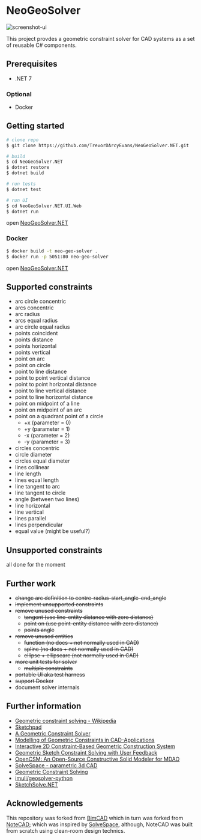 # NeoGeoSolver
![screenshot-ui](docs/screenshot.png)

This project provdes a geometric constraint solver for CAD systems
as a set of reusable C# components.

## Prerequisites
* .NET 7

### Optional
* Docker

## Getting started
```bash
# clone repo
$ git clone https://github.com/TrevorDArcyEvans/NeoGeoSolver.NET.git

# build
$ cd NeoGeoSolver.NET
$ dotnet restore
$ dotnet build

# run tests
$ dotnet test

# run UI
$ cd NeoGeoSolver.NET.UI.Web
$ dotnet run
```
open [NeoGeoSolver.NET](https://localhost:5051/)

### Docker
```bash
$ docker build -t neo-geo-solver .
$ docker run -p 5051:80 neo-geo-solver
```
open [NeoGeoSolver.NET](http://localhost:5051/)

## Supported constraints
* arc circle concentric
* arcs concentric
* arc radius
* arcs equal radius
* arc circle equal radius
* points coincident
* points distance
* points horizontal
* points vertical
* point on arc
* point on circle
* point to line distance
* point to point vertical distance
* point to point horizontal distance
* point to line vertical distance
* point to line horizontal distance
* point on midpoint of a line
* point on midpoint of an arc
* point on a quadrant point of a circle
  * +x (parameter = 0)
  * +y (parameter = 1)
  * -x (parameter = 2)
  * -y (parameter = 3)
* circles concentric
* circle diameter
* circles equal diameter
* lines collinear
* line length
* lines equal length
* line tangent to arc
* line tangent to circle
* angle (between two lines)
* line horizontal
* line vertical
* lines parallel
* lines perpendicular
* equal value (might be useful?)

## Unsupported constraints
all done for the moment

## Further work
* ~~change arc definition to centre-radius-start_angle-end_angle~~
* ~~implement unsupported constraints~~
* ~~remove unused constraints~~
  * ~~tangent (use line-entity distance with zero distance)~~
  * ~~point on (use point-entity distance with zero distance)~~
  * ~~points angle~~
* ~~remove unused entities~~
  * ~~function (no docs + not normally used in CAD)~~
  * ~~spline (no docs + not normally used in CAD)~~
  * ~~ellipse + ellipsearc (not normally used in CAD)~~
* ~~more unit tests for solver~~
  * ~~multiple constraints~~
* ~~portable UI aka test harness~~
* ~~support Docker~~
* document solver internals

## Further information
* [Geometric constraint solving - Wikipedia](https://en.wikipedia.org/wiki/Geometric_constraint_solving)
* [Sketchpad](https://en.wikipedia.org/wiki/Sketchpad)
* [A Geometric Constraint Solver](https://core.ac.uk/download/pdf/4971979.pdf)
* [Modelling of Geometric Constraints in CAD-Applications](https://userpages.uni-koblenz.de/~ros/ModellingGeometricConstraints.pdf)
* [Interactive 2D Constraint-Based Geometric Construction System](http://papers.cumincad.org/data/works/att/41d4.content.pdf)
* [Geometric Sketch Constraint Solving with User Feedback](https://acdl.mit.edu/ESP/Publications/AIAApaper2013-0702.pdf)
* [OpenCSM: An Open-Source Constructive Solid Modeler for MDAO](https://acdl.mit.edu/esp/Publications/AIAApaper2013-0701.pdf)
* [SolveSpace - parametric 3d CAD](https://solvespace.com/index.pl)
* [Geometric Constraint Solving](https://geosolver.sourceforge.net)
* [imuli/geosolver-python](https://github.com/imuli/geosolver-python)
* [SketchSolve.NET](https://github.com/TrevorDArcyEvans/SketchSolve.NET)

## Acknowledgements
This repository was forked from [BimCAD](https://github.com/BimCad-online/BimCADOnline) which
in turn was forked from [NoteCAD](https://github.com/NoteCAD/NoteCAD);
which was inspired by [SolveSpace](https://github.com/solvespace/solvespace), although, NoteCAD was built from scratch using clean-room design technics.
